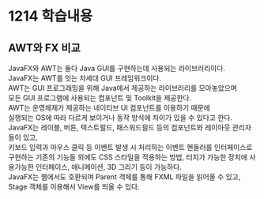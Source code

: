 # 1214 학습내용
## AWT와 FX 비교
JavaFX와 AWT는 둘다 Java GUI를 구현하는데 사용되는 라이브러리이다.  
JavaFX는 AWT를  잇는 차세대 GUI 프레임워크이다.  
AWT는 GUI 프로그래밍을 위해 Java에서 제공하는 라이브러리를 모아놓았으며   
모든 GUI 프로그램에 사용되는 컴포넌트 및 Toolkit을 제공한다.  
AWT는 운영체제가 제공하는 네이티브 UI 컴포넌트를 이용하기 때문에   
실행되는 OS에 따라 다르게 보이거나 동작 방식에 차이가 있을 수 있다고 한다.  
JavaFX는 레이블, 버튼, 텍스트필드, 패스워드필드 등의 컴포넌트와 레이아웃 관리자들이 있고,  
키보드 입력과 마우스 클릭 등 이벤트 발생 시 처리하는 이벤트 핸들러를 인터페이스로 구현하는 기존의 기능들 외에도 CSS 스타일을 적용하는 방법, 터치가 가능한 장치에 사용가능한 인터페이스, 애니메이션, 3D 그리기 등이 가능하다.  
JavaFX는 웹에서도 호환되며 Parent 객체를 통해 FXML 파일을 읽어올 수 있고, Stage 객체를 이용해서 View를 띄울 수 있다.  